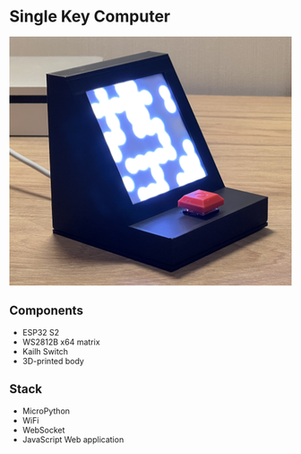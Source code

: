 # Single Key Computer

![alt text](hardware/assembled.png)

## Components

- ESP32 S2
- WS2812B x64 matrix
- Kailh Switch
- 3D-printed body

## Stack

- MicroPython
- WiFi
- WebSocket
- JavaScript Web application
